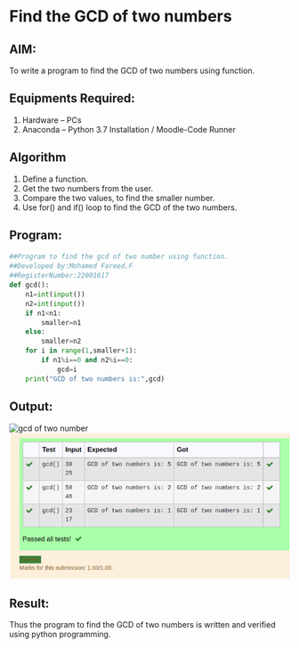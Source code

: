 # Find the GCD of two numbers

## AIM:
To write a program to find the GCD of two numbers using function.

## Equipments Required:
1. Hardware – PCs
2. Anaconda – Python 3.7 Installation / Moodle-Code Runner

## Algorithm
1. Define a function.
2. Get the two numbers from the user.
3. Compare the two values, to find the smaller number.
4. Use for() and if() loop to find the GCD of the two numbers.

## Program:
```python
##Program to find the gcd of two number using function.
##Developed by:Mohamed Fareed.F
##RegisterNumber:22001617
def gcd():
    n1=int(input())
    n2=int(input())
    if n1<n1:
        smaller=n1
    else:
        smaller=n2
    for i in range(1,smaller+1):
        if n1%i==0 and n2%i==0:
            gcd=i
    print("GCD of two numbers is:",gcd)
```

## Output:
![gcd of two number](/gcd.PNG)
!['output'](/Screenshot%20from%202023-01-21%2020-21-48.png)

## Result:
Thus the program to find the GCD of two numbers is written and verified using python programming.
